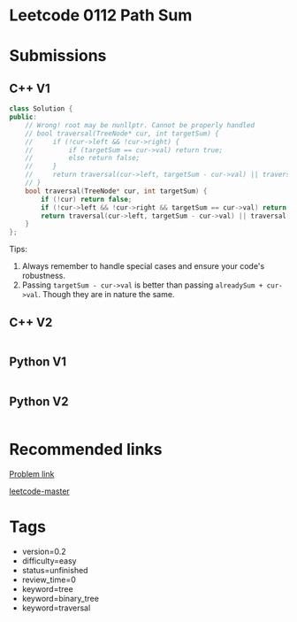 # Leetcode 0112 Path Sum

# Submissions

## C++ V1

```C++
class Solution {
public:
    // Wrong! root may be nunllptr. Cannot be properly handled
    // bool traversal(TreeNode* cur, int targetSum) {
    //     if (!cur->left && !cur->right) {
    //         if (targetSum == cur->val) return true;
    //         else return false;
    //     }
    //     return traversal(cur->left, targetSum - cur->val) || traversal(cur->right, targetSum - cur->val);
    // }
    bool traversal(TreeNode* cur, int targetSum) {
        if (!cur) return false;
        if (!cur->left && !cur->right && targetSum == cur->val) return true;
        return traversal(cur->left, targetSum - cur->val) || traversal(cur->right, targetSum - cur->val);
    }
};
```

Tips:

1. Always remember to handle special cases and ensure your code's robustness.
2. Passing `targetSum - cur->val` is better than passing `alreadySum + cur->val`. Though they are in nature the same.


## C++ V2

```C++
```



## Python V1

```python
```



## Python V2

```python

```


# Recommended links

[Problem link](https://leetcode.com/problems/path-sum/description/)

[leetcode-master](https://github.com/youngyangyang04/leetcode-master/blob/master/problems/0112.%E8%B7%AF%E5%BE%84%E6%80%BB%E5%92%8C.md)


# Tags

- version=0.2
- difficulty=easy
- status=unfinished
- review_time=0
- keyword=tree
- keyword=binary_tree
- keyword=traversal